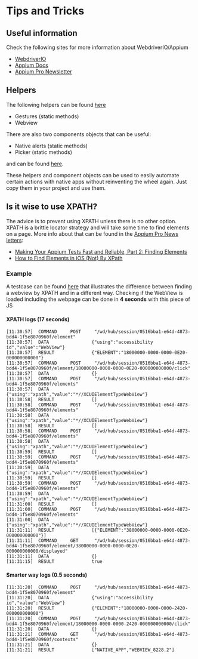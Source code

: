 # Tips and Tricks

## Useful information
Check the following sites for more information about WebdriverIO/Appium
- [WebdriverIO](http://webdriver.io)
- [Appium Docs](http://appium.io/docs/en/about-appium/intro/)
- [Appium Pro Newsletter](http://appiumpro.com)

## Helpers
The following helpers can be found [here](../tests/helpers/)

- Gestures (static methods)
- Webview

There are also two components objects that can be useful:

- Native alerts (static methods)
- Picker (static methods)

and can be found [here](./tests/screenobjects/components/).

These helpers and component objects can be used to easily automate certain actions with native apps without reinventing the wheel again.
Just copy them in your project and use them.

## Is it wise to use XPATH?
The advice is to prevent using XPATH unless there is no other option. XPATH is a brittle locator strategy and will take some time to find
elements on a page.
More info about that can be found in the [Appium Pro News letters](https://appiumpro.com):
- [Making Your Appium Tests Fast and Reliable, Part 2: Finding Elements](https://appiumpro.com/editions/20)
- [How to Find Elements in iOS (Not) By XPath](https://appiumpro.com/editions/8)

### Example
A testcase can be found [here](../tests/specs/app.webview.xpath.spec.js) that illustrates the difference between finding a webview by XPATH and in a different way.
Checking if the WebView is loaded including the webpage can be done in **4 seconds** with this piece of JS

#### XPATH logs (17 seconds)

```log
[11:30:57]  COMMAND     POST     "/wd/hub/session/0516bba1-e64d-4873-bdd4-1f5e8070960f/element"
[11:30:57]  DATA                {"using":"accessibility id","value":"WebView"}
[11:30:57]  RESULT              {"ELEMENT":"18000000-0000-0000-0E20-000000000000"}
[11:30:57]  COMMAND     POST     "/wd/hub/session/0516bba1-e64d-4873-bdd4-1f5e8070960f/element/18000000-0000-0000-0E20-000000000000/click"
[11:30:57]  DATA                {}
[11:30:57]  COMMAND     POST     "/wd/hub/session/0516bba1-e64d-4873-bdd4-1f5e8070960f/elements"
[11:30:57]  DATA                {"using":"xpath","value":"*//XCUIElementTypeWebView"}
[11:30:58]  RESULT              []
[11:30:58]  COMMAND     POST     "/wd/hub/session/0516bba1-e64d-4873-bdd4-1f5e8070960f/elements"
[11:30:58]  DATA                {"using":"xpath","value":"*//XCUIElementTypeWebView"}
[11:30:58]  RESULT              []
[11:30:58]  COMMAND     POST     "/wd/hub/session/0516bba1-e64d-4873-bdd4-1f5e8070960f/elements"
[11:30:58]  DATA                {"using":"xpath","value":"*//XCUIElementTypeWebView"}
[11:30:59]  RESULT              []
[11:30:59]  COMMAND     POST     "/wd/hub/session/0516bba1-e64d-4873-bdd4-1f5e8070960f/elements"
[11:30:59]  DATA                {"using":"xpath","value":"*//XCUIElementTypeWebView"}
[11:30:59]  RESULT              []
[11:30:59]  COMMAND     POST     "/wd/hub/session/0516bba1-e64d-4873-bdd4-1f5e8070960f/elements"
[11:30:59]  DATA                {"using":"xpath","value":"*//XCUIElementTypeWebView"}
[11:31:00]  RESULT              []
[11:31:00]  COMMAND     POST     "/wd/hub/session/0516bba1-e64d-4873-bdd4-1f5e8070960f/elements"
[11:31:00]  DATA                {"using":"xpath","value":"*//XCUIElementTypeWebView"}
[11:31:11]  RESULT              [{"ELEMENT":"38000000-0000-0000-0E20-000000000000"}]
[11:31:11]  COMMAND     GET      "/wd/hub/session/0516bba1-e64d-4873-bdd4-1f5e8070960f/element/38000000-0000-0000-0E20-000000000000/displayed"
[11:31:11]  DATA                {}
[11:31:15]  RESULT              true
```

#### Smarter way logs (0.5 seconds)

```log
[11:31:20]  COMMAND     POST     "/wd/hub/session/0516bba1-e64d-4873-bdd4-1f5e8070960f/element"
[11:31:20]  DATA                {"using":"accessibility id","value":"WebView"}
[11:31:20]  RESULT              {"ELEMENT":"18000000-0000-0000-2420-000000000000"}
[11:31:20]  COMMAND     POST     "/wd/hub/session/0516bba1-e64d-4873-bdd4-1f5e8070960f/element/18000000-0000-0000-2420-000000000000/click"
[11:31:20]  DATA                {}
[11:31:21]  COMMAND     GET      "/wd/hub/session/0516bba1-e64d-4873-bdd4-1f5e8070960f/contexts"
[11:31:21]  DATA                {}
[11:31:21]  RESULT              ["NATIVE_APP","WEBVIEW_8228.2"]
```
